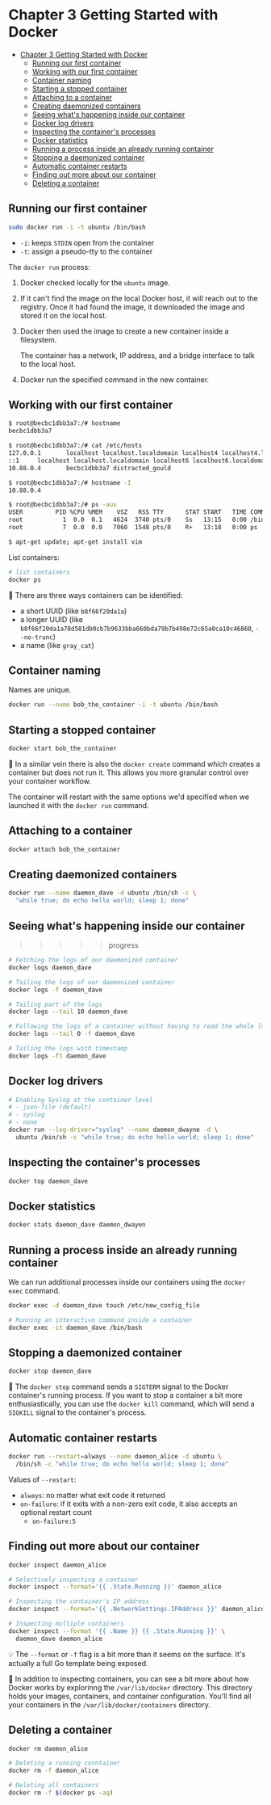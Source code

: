 # Chapter 3 Getting Started with Docker

- [Chapter 3 Getting Started with Docker](#chapter-3-getting-started-with-docker)
  - [Running our first container](#running-our-first-container)
  - [Working with our first container](#working-with-our-first-container)
  - [Container naming](#container-naming)
  - [Starting a stopped container](#starting-a-stopped-container)
  - [Attaching to a container](#attaching-to-a-container)
  - [Creating daemonized containers](#creating-daemonized-containers)
  - [Seeing what's happening inside our container](#seeing-whats-happening-inside-our-container)
  - [Docker log drivers](#docker-log-drivers)
  - [Inspecting the container's processes](#inspecting-the-containers-processes)
  - [Docker statistics](#docker-statistics)
  - [Running a process inside an already running container](#running-a-process-inside-an-already-running-container)
  - [Stopping a daemonized container](#stopping-a-daemonized-container)
  - [Automatic container restarts](#automatic-container-restarts)
  - [Finding out more about our container](#finding-out-more-about-our-container)
  - [Deleting a container](#deleting-a-container)

## Running our first container

```sh
sudo docker run -i -t ubuntu /bin/bash
```

- `-i`: keeps `STDIN` open from the container
- `-t`: assign a pseudo-tty to the container

The `docker run` process:

1. Docker checked locally for the `ubuntu` image.
2. If it can't find the image on the local Docker host, it will reach out to the
   registry. Once it had found the image, it downloaded the image and stored it
   on the local host.
3. Docker then used the image to create a new container inside a filesystem.

   The container has a network, IP address, and a bridge interface to talk to
   the local host.

4. Docker run the specified command in the new container.

## Working with our first container

```sh
$ root@becbc1dbb3a7:/# hostname
becbc1dbb3a7

$ root@becbc1dbb3a7:/# cat /etc/hosts
127.0.0.1       localhost localhost.localdomain localhost4 localhost4.localdomain4
::1     localhost localhost.localdomain localhost6 localhost6.localdomain6
10.88.0.4       becbc1dbb3a7 distracted_gould

$ root@becbc1dbb3a7:/# hostname -I
10.88.0.4

$ root@becbc1dbb3a7:/# ps -aux
USER         PID %CPU %MEM    VSZ   RSS TTY      STAT START   TIME COMMAND
root           1  0.0  0.1   4624  3740 pts/0    Ss   13:15   0:00 /bin/bash
root           7  0.0  0.0   7060  1548 pts/0    R+   13:18   0:00 ps -aux

$ apt-get update; apt-get install vim
```

List containers:

```sh
# list containers
docker ps
```

📝 There are three ways containers can be identified:

- a short UUID (like `b8f66f20da1a`)
- a longer UUID (like
  `b8f66f20da1a78d581db0cb7b9633bba660bda79b7b498e72c65a0ca10c46860`,
  `--no-trunc`)
- a name (like `gray_cat`)

## Container naming

Names are unique.

```sh
docker run --name bob_the_container -i -t ubuntu /bin/bash
```

## Starting a stopped container

```sh
docker start bob_the_container
```

📝 In a similar vein there is also the `docker create` command which creates a
container but does not run it. This allows you more granular control over your
container workflow.

The container will restart with the same options we'd specified when we launched
it with the `docker run` command.

## Attaching to a container

```sh
docker attach bob_the_container
```

## Creating daemonized containers

```sh
docker run --name daemon_dave -d ubuntu /bin/sh -c \
  "while true; do echo hello world; sleep 1; done"
```

## Seeing what's happening inside our container

>>>>> progress

```sh
# Fetching the logs of our daemonized container
docker logs daemon_dave

# Tailing the logs of our daemonized container
docker logs -f daemon_dave

# Tailing part of the logs
docker logs --tail 10 daemon_dave

# Following the logs of a container without having to read the whole log file
docker logs --tail 0 -f daemon_dave

# Tailing the logs with timestamp
docker logs -ft daemon_dave
```

## Docker log drivers

```sh
# Enabling Syslog at the container level
# - json-file (default)
# - syslog
# - none
docker run --log-driver="syslog" --name daemon_dwayne -d \
  ubuntu /bin/sh -c "while true; do echo hello world; sleep 1; done"
```

## Inspecting the container's processes

```sh
docker top daemon_dave
```

## Docker statistics

```sh
docker stats daemon_dave daemon_dwayen
```

## Running a process inside an already running container

We can run additional processes inside our containers using the `docker exec`
command.

```sh
docker exec -d daemon_dave touch /etc/new_config_file

# Running an interactive command inside a container
docker exec -it daemon_dave /bin/bash
```

## Stopping a daemonized container

```sh
docker stop daemon_dave
```

📝 The `docker stop` command sends a `SIGTERM` signal to the Docker container's
running process. If you want to stop a container a bit more enthusiastically,
you can use the `docker kill` command, which will send a `SIGKILL` signal to the
container's process.

## Automatic container restarts

```sh
docker run --restart=always --name daemon_alice -d ubuntu \
  /bin/sh -c "while true; do echo hello world; sleep 1; done"
```

Values of `--restart`:

- `always`: no matter what exit code it returned
- `on-failure`: if it exits with a non-zero exit code, it also accepts an
  optional restart count
  - `on-failure:5`

## Finding out more about our container

```sh
docker inspect daemon_alice

# Selectively inspecting a container
docker inspect --format='{{ .State.Running }}' daemon_alice

# Inspecting the container's IP address
docker inspect --format='{{ .NetworkSettings.IPAddress }}' daemon_alice

# Inspecting multiple containers
docker inspect --format '{{ .Name }} {{ .State.Running }}' \
  daemon_dave daemon_alice
```

💡 The `--format` or `-f` flag is a bit more than it seems on the surface. It's
actually a full Go template being exposed.

📝 In addition to inspecting containers, you can see a bit more about how Docker
works by explorinng the `/var/lib/docker` directory. This directory holds your
images, containers, and container configuration. You'll find all your containers
in the `/var/lib/docker/containers` directory.

## Deleting a container

```sh
docker rm daemon_alice

# Deleting a running conntainer
docker rm -f daemon_alice

# Deleting all containers
docker rm -f $(docker ps -aq)
```
